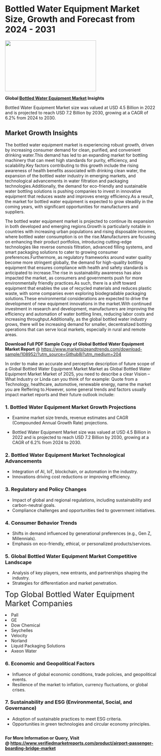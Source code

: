 <H1>Bottled Water Equipment Market Size, Growth and Forecast from 2024 - 2031</H1><img class="aligncenter size-medium wp-image-584254" src="https://thirdeyenews.in/wp-content/uploads/2024/09/Global-Market-Research-300x168.jpeg" alt="" width="300" height="168" /><p><strong>Global&nbsp;<a href="https://www.marketsizeandtrends.com/download-sample/108952/?utm_source=Github8j?utm_medium=204">Bottled Water Equipment Market</a> Insights</strong></p><p>Bottled Water Equipment Market size was valued at USD 4.5 Billion in 2022 and is projected to reach USD 7.2 Billion by 2030, growing at a CAGR of 6.2% from 2024 to 2030.</p><p><h2>Market Growth Insights</h2> The bottled water equipment market is experiencing robust growth, driven by increasing consumer demand for clean, purified, and convenient drinking water.This demand has led to an expanding market for bottling machinery that can meet high standards for purity, efficiency, and scalability.Key factors contributing to this growth include the rising awareness of health benefits associated with drinking clean water, the expansion of the bottled water industry in emerging markets, and technological advancements in water filtration and packaging technologies.Additionally, the demand for eco-friendly and sustainable water bottling solutions is pushing companies to invest in innovative equipment that reduces waste and improves energy efficiency.As a result, the market for bottled water equipment is expected to grow steadily in the coming years, with significant opportunities for manufacturers and suppliers.<p>The bottled water equipment market is projected to continue its expansion in both developed and emerging regions.Growth is particularly notable in countries with increasing urban populations and rising disposable incomes, where bottled water consumption is on the rise.Manufacturers are focusing on enhancing their product portfolios, introducing cutting-edge technologies like reverse osmosis filtration, advanced filling systems, and smart packaging solutions to cater to growing consumer preferences.Furthermore, as regulatory frameworks around water quality become more stringent globally, the demand for high-quality bottling equipment that ensures compliance with health and safety standards is anticipated to increase.The rise in sustainability awareness has also impacted the market, as consumers and governments push for more environmentally friendly practices.As such, there is a shift toward equipment that enables the use of recycled materials and reduces plastic waste, with some companies even exploring biodegradable packaging solutions.These environmental considerations are expected to drive the development of new equipment innovations in the market.With continued investment in research and development, manufacturers are improving the efficiency and automation of water bottling lines, reducing labor costs and increasing throughput.Additionally, as the global bottled water industry grows, there will be increasing demand for smaller, decentralized bottling operations that can serve local markets, especially in rural and remote areas.<p><span class=""><strong>Download Full PDF Sample Copy of Global Bottled Water Equipment Market Report</strong> @ <a href="https://www.marketsizeandtrends.com/download-sample/108952/?utm_source=Github8j?utm_medium=204" target="_blank">https://www.marketsizeandtrends.com/download-sample/108952/?utm_source=Github8j?utm_medium=204</a></span></p><p>In order to make an accurate and perceptive description of future scope of a Global&nbsp;Bottled Water Equipment Market Market as Global&nbsp;Bottled Water Equipment Market Market of 2025, you need to describe a clear Vision &ndash; What Industry or Linda can you think of for example: Quote from a Technology, healthcare, automotive, renewable energy, name the market you are Reffering to.However, some general trends and factors usually impact market reports and their future outlook include:</p><h3>1.&nbsp;<strong>Bottled Water Equipment Market Growth Projections</strong></h3><ul><li>Examine market size trends, revenue estimates and CAGR (Compounded Annual Growth Rate) projections.</li><li><p>Bottled Water Equipment Market size was valued at USD 4.5 Billion in 2022 and is projected to reach USD 7.2 Billion by 2030, growing at a CAGR of 6.2% from 2024 to 2030.</p></li></ul><h3>2.&nbsp;<strong>Bottled Water Equipment Market Technological Advancements</strong></h3><ul><li>Integration of AI, IoT, blockchain, or automation in the industry.</li><li>Innovations driving cost reductions or improving efficiency.</li></ul><h3>3.&nbsp;<strong>Regulatory and Policy Changes</strong></h3><ul><li>Impact of global and regional regulations, including sustainability and carbon-neutral goals.</li><li>Compliance challenges and opportunities tied to government initiatives.</li></ul><h3>4.&nbsp;<strong>Consumer Behavior Trends</strong></h3><ul><li>Shifts in demand influenced by generational preferences (e.g., Gen Z, Millennials).</li><li>Emphasis on eco-friendly, ethical, or personalized products/services.</li></ul><h3>5.&nbsp;<strong>Global Bottled Water Equipment Market Competitive Landscape</strong></h3><ul><li>Analysis of key players, new entrants, and partnerships shaping the industry.</li><li>Strategies for differentiation and market penetration.</li></ul><p data-pm-slice="1 1 []"><span style="color: inherit; font-family: inherit; font-size: 25px;">Top Global Bottled Water Equipment Market Companies</span></p><div class="" data-test-id=""><p><li>Pall</li><li> GE</li><li> Dow Chemical</li><li> Seychelles</li><li> Velocity</li><li> Norland</li><li> Liquid Packaging Solutions</li><li> Axeon Water</li></p></div><h3>6.&nbsp;<strong>Economic and Geopolitical Factors</strong></h3><ul><li>Influence of global economic conditions, trade policies, and geopolitical events.</li><li>Resilience of the market to inflation, currency fluctuations, or global crises.</li></ul><h3>7.&nbsp;<strong>Sustainability and ESG (Environmental, Social, and Governance)</strong></h3><ul><li>Adoption of sustainable practices to meet ESG criteria.</li><li>Opportunities in green technologies and circular economy principles.</li></ul><h2><strong style="font-size: 14px;">For More Information or Query, Visit @&nbsp;</strong><a style="background-color: #ffffff; font-size: 14px;" href="https://www.marketsizeandtrends.com/report/bottled-water-equipment-market/" target="_blank">https://www.verifiedmarketreports.com/product/airport-passenger-boarding-bridge-market</a></h2>